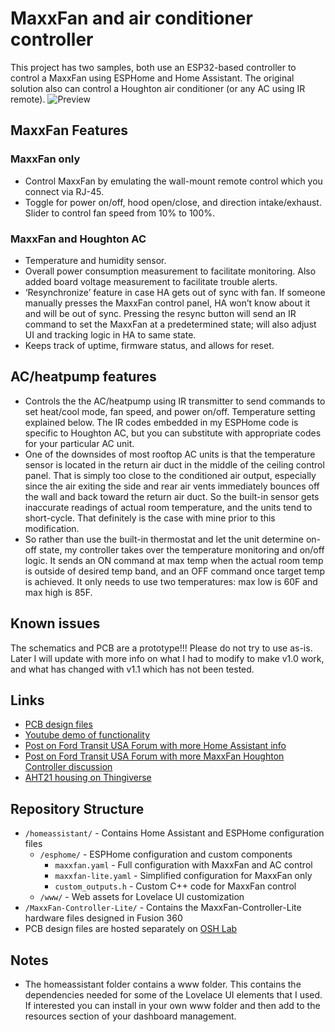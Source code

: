 # MaxxFan and air conditioner controller

This project has two samples, both use an ESP32-based controller to control a MaxxFan using ESPHome and Home Assistant. The original solution also can control a Houghton air conditioner (or any AC using IR remote).
![Preview](https://github.com/nealcarney/ESPHome-MaxxFan-controller/assets/131406498/6c176993-6056-4b33-92c8-b6360162dcb2)

## MaxxFan Features

### MaxxFan only

- Control MaxxFan by emulating the wall-mount remote control which you connect via RJ-45.
- Toggle for power on/off, hood open/close, and direction intake/exhaust. Slider to control fan speed from 10% to 100%.

### MaxxFan and Houghton AC

- Temperature and humidity sensor.
- Overall power consumption measurement to facilitate monitoring. Also added board voltage measurement to facilitate trouble alerts.
- ‘Resynchronize’ feature in case HA gets out of sync with fan. If someone manually presses the MaxxFan control panel, HA won’t know about it and will be out of sync. Pressing the resync button will send an IR command to set the MaxxFan at a predetermined state; will also adjust UI and tracking logic in HA to same state.
- Keeps track of uptime, firmware status, and allows for reset.

## AC/heatpump features

- Controls the the AC/heatpump using IR transmitter to send commands to set heat/cool mode, fan speed, and power on/off. Temperature setting explained below.  The IR codes embedded in my ESPHome code is specific to Houghton AC, but you can substitute with appropriate codes for your particular AC unit.
- One of the downsides of most rooftop AC units is that the temperature sensor is located in the return air duct in the middle of the ceiling control panel. That is simply too close to the conditioned air output, especially since the air exiting the side and rear air vents immediately bounces off the wall and back toward the return air duct. So the built-in sensor gets inaccurate readings of actual room temperature, and the units tend to short-cycle. That definitely is the case with mine prior to this modification.
- So rather than use the built-in thermostat and let the unit determine on-off state, my controller takes over the temperature monitoring and on/off logic. It sends an ON command at max temp when the actual room temp is outside of desired temp band, and an OFF command once target temp is achieved. It only needs to use two temperatures: max low is 60F and max high is 85F.

## Known issues

The schematics and PCB are a prototype!!!  Please do not try to use as-is.  Later I will update with more info on what I had to modify to make v1.0 work, and what has changed with v1.1 which has not been tested.

## Links

- [PCB design files](https://oshwlab.com/ncarney/maxxfan-controller)
- [Youtube demo of functionality](https://youtu.be/xNdgwMG5jzs)
- [Post on Ford Transit USA Forum with more Home Assistant info](https://www.fordtransitusaforum.com/threads/home-assistant-for-van-automation.90215/post-1245570)
- [Post on Ford Transit USA Forum with more MaxxFan Houghton Controller discussion](https://www.fordtransitusaforum.com/threads/maxxfan-houghton-controller-for-home-assistant.94841/post-1245938)
- [AHT21 housing on Thingiverse](https://www.thingiverse.com/thing:5200358)

## Repository Structure

- `/homeassistant/` - Contains Home Assistant and ESPHome configuration files
  - `/esphome/` - ESPHome configuration and custom components
    - `maxxfan.yaml` - Full configuration with MaxxFan and AC control
    - `maxxfan-lite.yaml` - Simplified configuration for MaxxFan only
    - `custom_outputs.h` - Custom C++ code for MaxxFan control
  - `/www/` - Web assets for Lovelace UI customization
- `/MaxxFan-Controller-Lite/` - Contains the MaxxFan-Controller-Lite hardware files designed in Fusion 360
- PCB design files are hosted separately on [OSH Lab](https://oshwlab.com/ncarney/maxxfan-controller)

## Notes

- The homeassistant folder contains a www folder.  This contains the dependencies needed for some of the Lovelace UI elements that I used.  If interested you can install in your own www folder and then add to the resources section of your dashboard management.
